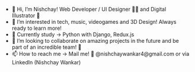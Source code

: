 <ul>
<li>👋 Hi, I’m Nishchay! Web Developer / UI Designer 👩‍💻 and Digital Illustrator 🎨</li>
<li>👀 I’m interested in tech, music, videogames and 3D Design! Always ready to learn more!</li>
<li>🌱 Currently study -> Python with Django, Redux.js</li>
<li>💞️ I’m looking to collaborate on amazing projects in the future and be part of an incredible team! 👏</li>
<li>📫 How to reach me -> Mail me! 💌 @nishchaywankar4@gmail.com or via LinkedIn (Nishchay Wankar)</li>
</ul>
<!---
killua-24/killua-24 is a ✨ special ✨ repository because its `README.md` (this file) appears on your GitHub profile.
You can click the Preview link to take a look at your changes.
--->
